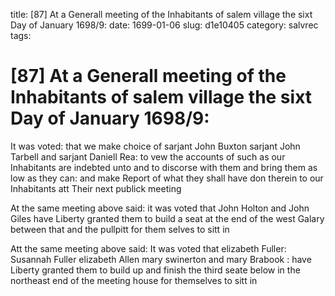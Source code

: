 title: [87] At a Generall meeting of the Inhabitants of salem village the sixt Day of January 1698/9:
date: 1699-01-06
slug: d1e10405
category: salvrec
tags: 


<div markdown class="doc" id="d1e10405">


# [87] At a Generall meeting of the Inhabitants of salem village the sixt Day of January 1698/9: 

It was voted: that we make choice of sarjant John Buxton sarjant John Tarbell and sarjant Daniell Rea: to vew the accounts of such as our Inhabitants are indebted unto and to discorse with them and bring them as low as they can: and make Report of what they shall have don therein to our Inhabitants att Their next publick meeting

At the same meeting above said: it was voted that John Holton and John Giles have Liberty granted them to build a seat at the end of the west Galary between that and the pullpitt for them selves to sitt in

Att the same meeting above said: It was voted that elizabeth Fuller: Susannah Fuller elizabeth Allen mary swinerton and mary Brabook : have Liberty granted them to build up and finish the third seate below in the northeast end of the meeting house for themselves to sitt in
</div>